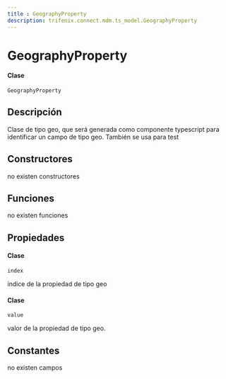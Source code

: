 ```yaml
---
title : GeographyProperty
description: trifenix.connect.mdm.ts_model.GeographyProperty
---
```


# GeographyProperty

<CodeBlock slots = 'heading, code' repeat = '1' languages = 'C#' />

#### Clase
```
GeographyProperty
```

## Descripción
Clase de tipo geo, que será generada como componente typescript
para identificar un campo de tipo geo.
También se usa para test
## Constructores

no existen constructores


## Funciones

no existen funciones

## Propiedades


<CodeBlock slots = 'heading, code' repeat = '1' languages = 'C#' />

#### Clase
```
index
```


índice de la propiedad de tipo geo

<CodeBlock slots = 'heading, code' repeat = '1' languages = 'C#' />

#### Clase
```
value
```


valor de la propiedad de tipo geo.
## Constantes
no existen campos

